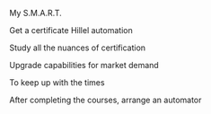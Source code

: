 My S.M.A.R.T.

Get a certificate Hillel automation

Study all the nuances of certification

Upgrade capabilities for market demand

To keep up with the times

After completing the courses, arrange an automator

